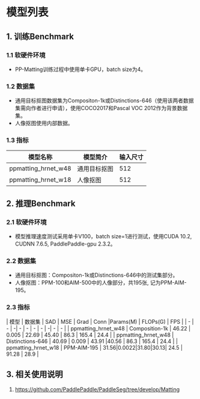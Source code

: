 # 模型列表

## 1. 训练Benchmark

### 1.1 软硬件环境

* PP-Matting训练过程中使用单卡GPU，batch size为4。

### 1.2 数据集

* 通用目标抠图数据集为Compositon-1k或Distinctions-646（使用该两者数据集需向作者进行申请），使用COCO2017和Pascal VOC 2012作为背景数据集。
* 人像抠图使用内部数据。

### 1.3 指标
|模型名称 | 模型简介 | 输入尺寸 |
|---|---|---|
|ppmatting_hrnet_w48 | 通用目标抠图 | 512 |
|ppmatting_hrnet_w18 | 人像抠图 | 512 |

## 2. 推理Benchmark

### 2.1 软硬件环境

* 模型推理速度测试采用单卡V100，batch size=1进行测试，使用CUDA 10.2, CUDNN 7.6.5, PaddlePaddle-gpu 2.3.2。

### 2.2 数据集
* 通用目标抠图：Compositon-1k或Distinctions-646中的测试集部分。
* 人像抠图：PPM-100和AIM-500中的人像部分，共195张, 记为PPM-AIM-195。

### 2.3 指标
| 模型 | 数据集 | SAD | MSE | Grad | Conn |Params(M) | FLOPs(G) | FPS |
| - | - | -| - | - | - | - | -| - | - |
| ppmatting_hrnet_w48 | Composition-1k | 46.22 | 0.005 | 22.69 | 45.40 | 86.3 | 165.4 | 24.4 |
| ppmatting_hrnet_w48 | Distinctions-646 | 40.69 | 0.009 | 43.91 |40.56 | 86.3 | 165.4 | 24.4 |
| ppmatting_hrnet_w18 | PPM-AIM-195 | 31.56|0.0022|31.80|30.13| 24.5 | 91.28 | 28.9 |

## 3. 相关使用说明
1. https://github.com/PaddlePaddle/PaddleSeg/tree/develop/Matting

